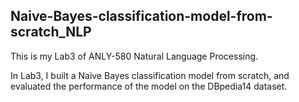 ## Naive-Bayes-classification-model-from-scratch_NLP
This is my Lab3 of ANLY-580 Natural Language Processing. 

In Lab3, I built a Naive Bayes classification model from scratch, and evaluated the performance of the model on the DBpedia14 dataset. 
